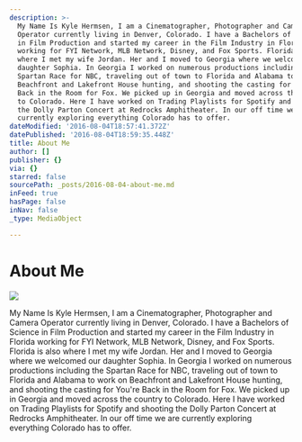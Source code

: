 ```yaml
---
description: >-
  My Name Is Kyle Hermsen, I am a Cinematographer, Photographer and Camera
  Operator currently living in Denver, Colorado. I have a Bachelors of Science
  in Film Production and started my career in the Film Industry in Florida
  working for FYI Network, MLB Network, Disney, and Fox Sports. Florida is also
  where I met my wife Jordan. Her and I moved to Georgia where we welcomed our
  daughter Sophia. In Georgia I worked on numerous productions including the
  Spartan Race for NBC, traveling out of town to Florida and Alabama to work on
  Beachfront and Lakefront House hunting, and shooting the casting for You’re
  Back in the Room for Fox. We picked up in Georgia and moved across the country
  to Colorado. Here I have worked on Trading Playlists for Spotify and shooting
  the Dolly Parton Concert at Redrocks Amphitheater. In our off time we are
  currently exploring everything Colorado has to offer.
dateModified: '2016-08-04T18:57:41.372Z'
datePublished: '2016-08-04T18:59:35.448Z'
title: About Me
author: []
publisher: {}
via: {}
starred: false
sourcePath: _posts/2016-08-04-about-me.md
inFeed: true
hasPage: false
inNav: false
_type: MediaObject

---
```

# About Me
![](https://the-grid-user-content.s3-us-west-2.amazonaws.com/0e87c21f-f686-4a8a-8281-28914774badd.jpg)

My Name Is Kyle Hermsen, I am a Cinematographer, Photographer and Camera Operator currently living in Denver, Colorado. I have a Bachelors of Science in Film Production and started my career in the Film Industry in Florida working for FYI Network, MLB Network, Disney, and Fox Sports. Florida is also where I met my wife Jordan. Her and I moved to Georgia where we welcomed our daughter Sophia. In Georgia I worked on numerous productions including the Spartan Race for NBC, traveling out of town to Florida and Alabama to work on Beachfront and Lakefront House hunting, and shooting the casting for You're Back in the Room for Fox. We picked up in Georgia and moved across the country to Colorado. Here I have worked on Trading Playlists for Spotify and shooting the Dolly Parton Concert at Redrocks Amphitheater. In our off time we are currently exploring everything Colorado has to offer.